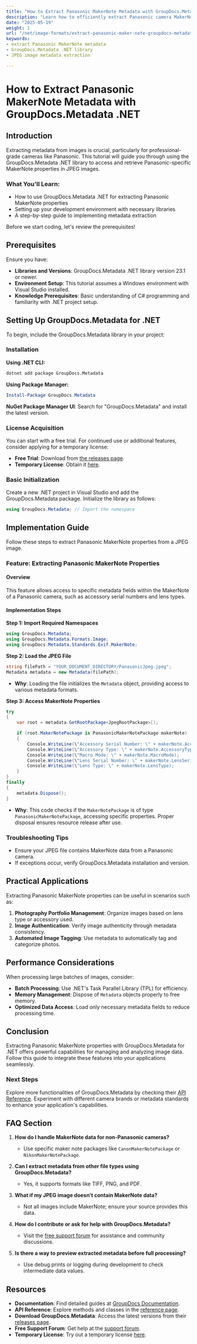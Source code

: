 ```yaml
---
title: "How to Extract Panasonic MakerNote Metadata with GroupDocs.Metadata .NET for Image Formats"
description: "Learn how to efficiently extract Panasonic camera MakerNote properties from JPEG images using the powerful GroupDocs.Metadata .NET library."
date: "2025-05-19"
weight: 1
url: "/net/image-formats/extract-panasonic-maker-note-groupdocs-metadata-net/"
keywords:
- extract Panasonic MakerNote metadata
- GroupDocs.Metadata .NET library
- JPEG image metadata extraction

---
```



# How to Extract Panasonic MakerNote Metadata with GroupDocs.Metadata .NET

## Introduction

Extracting metadata from images is crucial, particularly for professional-grade cameras like Panasonic. This tutorial will guide you through using the GroupDocs.Metadata .NET library to access and retrieve Panasonic-specific MakerNote properties in JPEG images.

### What You'll Learn:
- How to use GroupDocs.Metadata .NET for extracting Panasonic MakerNote properties
- Setting up your development environment with necessary libraries
- A step-by-step guide to implementing metadata extraction

Before we start coding, let's review the prerequisites!

## Prerequisites

Ensure you have:

- **Libraries and Versions**: GroupDocs.Metadata .NET library version 23.1 or newer.
- **Environment Setup**: This tutorial assumes a Windows environment with Visual Studio installed.
- **Knowledge Prerequisites**: Basic understanding of C# programming and familiarity with .NET project setup.

## Setting Up GroupDocs.Metadata for .NET

To begin, include the GroupDocs.Metadata library in your project:

### Installation

**Using .NET CLI:**

```bash
dotnet add package GroupDocs.Metadata
```

**Using Package Manager:**

```powershell
Install-Package GroupDocs.Metadata
```

**NuGet Package Manager UI**: Search for \"GroupDocs.Metadata\" and install the latest version.

### License Acquisition

You can start with a free trial. For continued use or additional features, consider applying for a temporary license:

- **Free Trial**: Download from [the releases page](https://releases.groupdocs.com/metadata/net/).
- **Temporary License**: Obtain it [here](https://purchase.groupdocs.com/temporary-license/).

### Basic Initialization

Create a new .NET project in Visual Studio and add the GroupDocs.Metadata package. Initialize the library as follows:

```csharp
using GroupDocs.Metadata; // Import the namespace
```

## Implementation Guide

Follow these steps to extract Panasonic MakerNote properties from a JPEG image.

### Feature: Extracting Panasonic MakerNote Properties

#### Overview

This feature allows access to specific metadata fields within the MakerNote of a Panasonic camera, such as accessory serial numbers and lens types.

#### Implementation Steps

**Step 1: Import Required Namespaces**

```csharp
using GroupDocs.Metadata;
using GroupDocs.Metadata.Formats.Image;
using GroupDocs.Metadata.Standards.Exif.MakerNote;
```

**Step 2: Load the JPEG File**

```csharp
string filePath = "YOUR_DOCUMENT_DIRECTORY/PanasonicJpeg.jpeg";
Metadata metadata = new Metadata(filePath);
```
- **Why**: Loading the file initializes the `Metadata` object, providing access to various metadata formats.

**Step 3: Access MakerNote Properties**

```csharp
try
{
    var root = metadata.GetRootPackage<JpegRootPackage>();

    if (root.MakerNotePackage is PanasonicMakerNotePackage makerNote)
    {
        Console.WriteLine(\"Accessory Serial Number: \" + makerNote.AccessorySerialNumber);
        Console.WriteLine(\"Accessory Type: \" + makerNote.AccessoryType);
        Console.WriteLine(\"Macro Mode: \" + makerNote.MacroMode);
        Console.WriteLine(\"Lens Serial Number: \" + makerNote.LensSerialNumber);
        Console.WriteLine(\"Lens Type: \" + makerNote.LensType);
    }
}
finally
{
    metadata.Dispose();
}
```
- **Why**: This code checks if the `MakerNotePackage` is of type `PanasonicMakerNotePackage`, accessing specific properties. Proper disposal ensures resource release after use.

### Troubleshooting Tips

- Ensure your JPEG file contains MakerNote data from a Panasonic camera.
- If exceptions occur, verify GroupDocs.Metadata installation and version.

## Practical Applications

Extracting Panasonic MakerNote properties can be useful in scenarios such as:

1. **Photography Portfolio Management**: Organize images based on lens type or accessory used.
2. **Image Authentication**: Verify image authenticity through metadata consistency.
3. **Automated Image Tagging**: Use metadata to automatically tag and categorize photos.

## Performance Considerations

When processing large batches of images, consider:

- **Batch Processing**: Use .NET's Task Parallel Library (TPL) for efficiency.
- **Memory Management**: Dispose of `Metadata` objects properly to free memory.
- **Optimized Data Access**: Load only necessary metadata fields to reduce processing time.

## Conclusion

Extracting Panasonic MakerNote properties with GroupDocs.Metadata for .NET offers powerful capabilities for managing and analyzing image data. Follow this guide to integrate these features into your applications seamlessly.

### Next Steps

Explore more functionalities of GroupDocs.Metadata by checking their [API Reference](https://reference.groupdocs.com/metadata/net/). Experiment with different camera brands or metadata standards to enhance your application's capabilities.

## FAQ Section

1. **How do I handle MakerNote data for non-Panasonic cameras?**
   - Use specific maker note packages like `CanonMakerNotePackage` or `NikonMakerNotePackage`.

2. **Can I extract metadata from other file types using GroupDocs.Metadata?**
   - Yes, it supports formats like TIFF, PNG, and PDF.

3. **What if my JPEG image doesn't contain MakerNote data?**
   - Not all images include MakerNote; ensure your source provides this data.

4. **How do I contribute or ask for help with GroupDocs.Metadata?**
   - Visit the [free support forum](https://forum.groupdocs.com/c/metadata/) for assistance and community discussions.

5. **Is there a way to preview extracted metadata before full processing?**
   - Use debug prints or logging during development to check intermediate data values.

## Resources

- **Documentation**: Find detailed guides at [GroupDocs Documentation](https://docs.groupdocs.com/metadata/net/).
- **API Reference**: Explore methods and classes in the [reference page](https://reference.groupdocs.com/metadata/net/).
- **Download GroupDocs.Metadata**: Access the latest versions from their [releases page](https://releases.groupdocs.com/metadata/net/).
- **Free Support Forum**: Get help at the [support forum](https://forum.groupdocs.com/c/metadata/).
- **Temporary License**: Try out a temporary license [here](https://purchase.groupdocs.com/temporary-license/).
